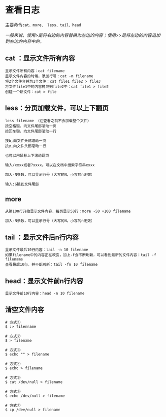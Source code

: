 # 查看日志

主要命令`cat、more、 less、tail、head`

_一般来说，使用&gt;是将右边的内容替换为左边的内容；使用&gt;&gt;是将左边的内容追加到右边的内容中的。_

## cat ：显示文件所有内容

```text
显示文件所有内容：cat filename
显示文件内容的时候，添加行号：cat -n filename
将2个文件合并为1个文件：cat file1 file2 > file3
将文件file1中的内容拷贝到file2中：cat file1 > file2
创建一个新文件：cat > file
```

## less：分页加载文件，可以上下翻页

```text
less filename （在查看之前不会加载整个文件）
按空格键，向文件尾部滚动一页
按回车键，向文件尾部滚动一行

按b,向文件头部滚动一页
按y,向文件头部滚动一行

也可以用鼠标上下滚动翻页

输入/xxxx或者?xxxx，可以在文档中搜索字符串xxxx

加入-N参数，可以显示行号（大写的N，小写的n无效）

输入:G跳到文件尾部
```

## more

```text
从第100行开始显示文件内容，每页显示50行：more -50 +100 filename

加入-N参数，可以显示行号（大写的N，小写的n无效）
```

## tail ：显示文件后n行内容

```text
显示文件最后10行内容：tail -n 10 filename 
如果filename中的内容正在改变，加上-f会不断刷新，可以看到最新的文件内容：tail -f filename 
查看最后10行，并不断刷新：tail -fn 10 filename
```

## head：显示文件前n行内容

```text
显示文件前10行内容：head -n 10 filename
```

## 清空文件内容

```text
# 方式①
$ :> filenname

# 方式②
$ > filename

# 方式③
$ echo "" > filename

# 方式④
$ echo > filename

# 方式⑤
$ cat /dev/null > filename

# 方式⑥
$ echo /dev/null > filename

# 方式⑦
$ cp /dev/null > filename
```

